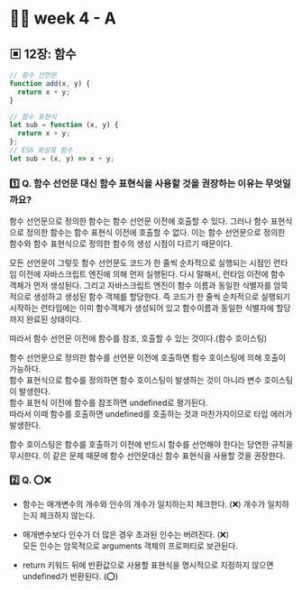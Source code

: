 # 👩‍🏫 week 4 - A

## ▣ 12장: 함수

```js
// 함수 선언문
function add(x, y) {
  return x + y;
}
```

```js
// 함수 표현식
let sub = function (x, y) {
  return x + y;
};
// ES6 화살표 함수
let sub = (x, y) => x + y;
```

### 1️⃣ Q. 함수 선언문 대신 함수 표현식을 사용할 것을 권장하는 이유는 무엇일까요?

함수 선언문으로 정의한 함수는 함수 선언문 이전에 호출할 수 있다.
그러나 함수 표현식으로 정의한 함수는 함수 표현식 이전에 호출할 수 없다.
이는 함수 선언문으로 정의한 함수와 함수 표현식으로 정의한 함수의 생성 시점이 다르기 때문이다.

모든 선언문이 그렇듯 함수 선언문도 코드가 한 줄씩 순차적으로 실행되는 시점인 런타임 이전에 자바스크립트 엔진에 의해 먼저 실행된다.
다시 말해서, 런타임 이전에 함수 객체가 먼저 생성된다.
그리고 자바스크립트 엔진이 함수 이름과 동일한 식별자를 암묵적으로 생성하고 생성된 함수 객체를 할당한다.
즉 코드가 한 줄씩 순차적으로 실행되기 시작하는 런타임에는 이미
함수객체가 생성되어 있고 함수이름과 동일한 식별자에 할당까지 완료된 상태이다.

따라서 함수 선언문 이전에 함수를 참조, 호출할 수 있는 것이다.(함수 호이스팅)

함수 선언문으로 정의한 함수를 선언문 이전에 호출하면 함수 호이스팅에 의해 호출이 가능하다.  
함수 표현식으로 함수를 정의하면 함수 호이스팅이 발생하는 것이 아니라 변수 호이스팅이 발생한다.  
함수 표현식 이전에 함수를 참조하면 undefined로 평가된다.  
따라서 이때 함수를 호출하면 undefined를 호출하는 것과 마찬가지이므로 타입 에러가 발생한다.

함수 호이스팅은 함수를 호출하기 이전에 반드시 함수를 선언해야 한다는 당연한 규칙을 무시한다.
이 같은 문제 때문에 함수 선언문대신 함수 표현식을 사용할 것을 권장한다.

### 2️⃣ Q. ⭕❌

- 함수는 매개변수의 개수와 인수의 개수가 일치하는지 체크한다. (❌)
  개수가 일치하는지 체크하지 않는다.

- 매개변수보다 인수가 더 많은 경우 초과된 인수는 버려진다. (❌)  
  모든 인수는 암묵적으로 arguments 객체의 프로퍼티로 보관된다.

- return 키워드 뒤에 반환값으로 사용할 표현식을 명시적으로 지정하지 않으면 undefined가 반환된다. (⭕)

